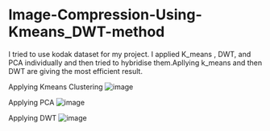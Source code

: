 # Image-Compression-Using-Kmeans_DWT-method
I tried to use kodak dataset for my project.
I applied K_means , DWT, and PCA individually and then tried to hybridise them.Apllying k_means and then DWT are giving the most efficient result.

Applying Kmeans Clustering
![image](https://user-images.githubusercontent.com/64511281/148641950-185ca9a0-1353-40e0-9a9c-6a21dbd4710b.png)

Applying PCA
![image](https://user-images.githubusercontent.com/64511281/148641989-775038d2-5e0d-4628-84b0-94b0f53c9801.png)

Applying DWT
![image](https://user-images.githubusercontent.com/64511281/148642027-ac4d2810-ceb7-43a1-9c1d-2df69c928fa9.png)
